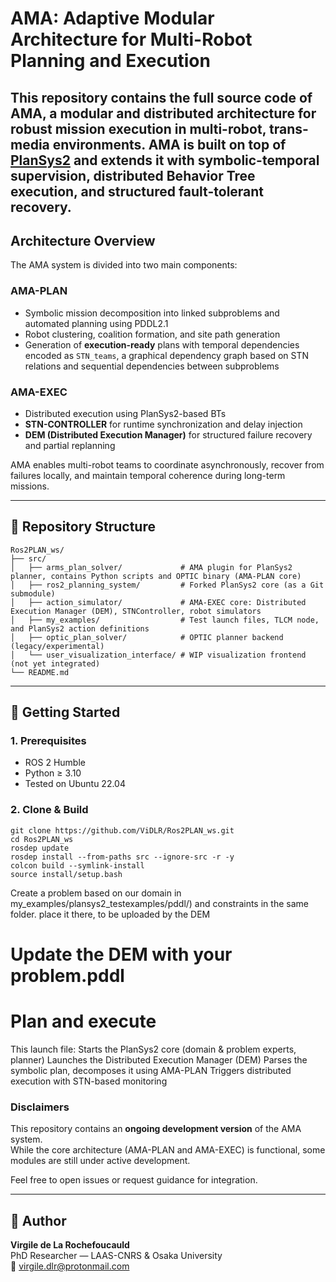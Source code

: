 # AMA: Adaptive Modular Architecture for Multi-Robot Planning and Execution

This repository contains the full source code of **AMA**, a modular and distributed architecture for robust mission execution in multi-robot, trans-media environments. AMA is built on top of [PlanSys2](https://github.com/IntelligentRoboticsLabs/ros2_planning_system) and extends it with symbolic-temporal supervision, distributed Behavior Tree execution, and structured fault-tolerant recovery.
---

## Architecture Overview

The AMA system is divided into two main components:

### AMA-PLAN
- Symbolic mission decomposition into linked subproblems and automated planning using PDDL2.1
- Robot clustering, coalition formation, and site path generation
- Generation of **execution-ready** plans with temporal dependencies encoded as `STN_teams`, a graphical dependency graph based on STN relations and sequential dependencies between subproblems

### AMA-EXEC
- Distributed execution using PlanSys2-based BTs
- **STN-CONTROLLER** for runtime synchronization and delay injection
- **DEM (Distributed Execution Manager)** for structured failure recovery and partial replanning

AMA enables multi-robot teams to coordinate asynchronously, recover from failures locally, and maintain temporal coherence during long-term missions.

---

## 📁 Repository Structure

```
Ros2PLAN_ws/
├── src/
│   ├── arms_plan_solver/             # AMA plugin for PlanSys2 planner, contains Python scripts and OPTIC binary (AMA-PLAN core)
│   ├── ros2_planning_system/         # Forked PlanSys2 core (as a Git submodule)
│   ├── action_simulator/             # AMA-EXEC core: Distributed Execution Manager (DEM), STNController, robot simulators
│   ├── my_examples/                  # Test launch files, TLCM node, and PlanSys2 action definitions
│   ├── optic_plan_solver/            # OPTIC planner backend (legacy/experimental)
│   └── user_visualization_interface/ # WIP visualization frontend (not yet integrated)
└── README.md
```

---

## 🚀 Getting Started

### 1. Prerequisites

- ROS 2 Humble
- Python ≥ 3.10
- Tested on Ubuntu 22.04

### 2. Clone & Build

```
git clone https://github.com/ViDLR/Ros2PLAN_ws.git
cd Ros2PLAN_ws
rosdep update
rosdep install --from-paths src --ignore-src -r -y
colcon build --symlink-install
source install/setup.bash
```
Create a problem based on our domain in my_examples/plansys2_testexamples/pddl/) and constraints in the same folder.
place it there, to be uploaded by the DEM

# Update the DEM with your problem.pddl

# Plan and execute 
This launch file:
  Starts the PlanSys2 core (domain & problem experts, planner)
  Launches the Distributed Execution Manager (DEM)
  Parses the symbolic plan, decomposes it using AMA-PLAN
  Triggers distributed execution with STN-based monitoring


### Disclaimers 

This repository contains an **ongoing development version** of the AMA system.  
While the core architecture (AMA-PLAN and AMA-EXEC) is functional, some modules are still under active development.

Feel free to open issues or request guidance for integration.

---

## 👤 Author

**Virgile de La Rochefoucauld**  
PhD Researcher — LAAS-CNRS & Osaka University  
📧 virgile.dlr@protonmail.com  
